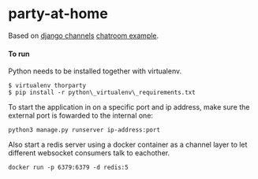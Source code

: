 # party-at-home
Based on [django channels](https://channels.readthedocs.io/en/stable/) [chatroom example](https://channels.readthedocs.io/en/stable/tutorial/index.html).
#### To run 
Python needs to be installed together with virtualenv.
```
$ virtualenv thorparty
$ pip install -r python\_virtualenv\_requirements.txt
```
To start the application in on a specific port and ip address, make sure the external port is fowarded to the internal one:
```
python3 manage.py runserver ip-address:port
```
Also start a redis server using a docker container as a channel layer to let different websocket consumers talk to eachother.
```
docker run -p 6379:6379 -d redis:5
```


